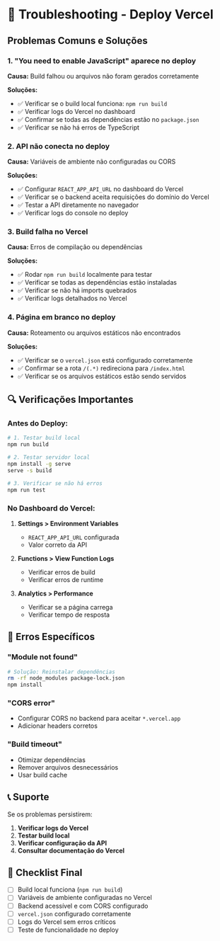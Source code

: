 # 🔧 Troubleshooting - Deploy Vercel

## Problemas Comuns e Soluções

### 1. **"You need to enable JavaScript" aparece no deploy**

**Causa:** Build falhou ou arquivos não foram gerados corretamente

**Soluções:**
- ✅ Verificar se o build local funciona: `npm run build`
- ✅ Verificar logs do Vercel no dashboard
- ✅ Confirmar se todas as dependências estão no `package.json`
- ✅ Verificar se não há erros de TypeScript

### 2. **API não conecta no deploy**

**Causa:** Variáveis de ambiente não configuradas ou CORS

**Soluções:**
- ✅ Configurar `REACT_APP_API_URL` no dashboard do Vercel
- ✅ Verificar se o backend aceita requisições do domínio do Vercel
- ✅ Testar a API diretamente no navegador
- ✅ Verificar logs do console no deploy

### 3. **Build falha no Vercel**

**Causa:** Erros de compilação ou dependências

**Soluções:**
- ✅ Rodar `npm run build` localmente para testar
- ✅ Verificar se todas as dependências estão instaladas
- ✅ Verificar se não há imports quebrados
- ✅ Verificar logs detalhados no Vercel

### 4. **Página em branco no deploy**

**Causa:** Roteamento ou arquivos estáticos não encontrados

**Soluções:**
- ✅ Verificar se o `vercel.json` está configurado corretamente
- ✅ Confirmar se a rota `/(.*)` redireciona para `/index.html`
- ✅ Verificar se os arquivos estáticos estão sendo servidos

## 🔍 Verificações Importantes

### **Antes do Deploy:**
```bash
# 1. Testar build local
npm run build

# 2. Testar servidor local
npm install -g serve
serve -s build

# 3. Verificar se não há erros
npm run test
```

### **No Dashboard do Vercel:**
1. **Settings > Environment Variables**
   - `REACT_APP_API_URL` configurada
   - Valor correto da API

2. **Functions > View Function Logs**
   - Verificar erros de build
   - Verificar erros de runtime

3. **Analytics > Performance**
   - Verificar se a página carrega
   - Verificar tempo de resposta

## 🚨 Erros Específicos

### **"Module not found"**
```bash
# Solução: Reinstalar dependências
rm -rf node_modules package-lock.json
npm install
```

### **"CORS error"**
- Configurar CORS no backend para aceitar `*.vercel.app`
- Adicionar headers corretos

### **"Build timeout"**
- Otimizar dependências
- Remover arquivos desnecessários
- Usar build cache

## 📞 Suporte

Se os problemas persistirem:

1. **Verificar logs do Vercel**
2. **Testar build local**
3. **Verificar configuração da API**
4. **Consultar documentação do Vercel**

## 🎯 Checklist Final

- [ ] Build local funciona (`npm run build`)
- [ ] Variáveis de ambiente configuradas no Vercel
- [ ] Backend acessível e com CORS configurado
- [ ] `vercel.json` configurado corretamente
- [ ] Logs do Vercel sem erros críticos
- [ ] Teste de funcionalidade no deploy 
